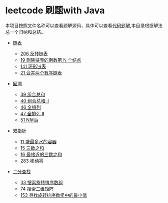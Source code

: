 # leetcode 刷题with Java

本项目按照文件名称可以查看题解源码，具体可以查看[代码题解](https://github.com/jeremylai7/leetcode/tree/master/src/main/java/com/leetcode),本目录根据解法总一个归纳和总结。
* [链表](https://github.com/jeremylai7/leetcode/blob/master/src/markdown/%E9%93%BE%E8%A1%A8.md)
    * [206 反转链表](https://github.com/jeremylai7/leetcode/blob/master/src/markdown/%E9%93%BE%E8%A1%A8.md#反转链表)
    * [19 删除链表的倒数第 N 个结点](https://github.com/jeremylai7/leetcode/blob/master/src/markdown/%E9%93%BE%E8%A1%A8.md#删除链表的倒数第N个结点)
    * [141 环形链表](https://github.com/jeremylai7/leetcode/blob/master/src/markdown/%E9%93%BE%E8%A1%A8.md#环形链表)
    * [21 合并两个有序链表](https://github.com/jeremylai7/leetcode/blob/master/src/markdown/%E9%93%BE%E8%A1%A8.md#合并两个有序链表)
* [回溯](https://github.com/jeremylai7/leetcode/blob/master/src/markdown/%E5%9B%9E%E6%BA%AF.md)
    * [39 组合总和](https://github.com/jeremylai7/leetcode/blob/master/src/markdown/%E5%9B%9E%E6%BA%AF.md#组合总和)
    * [40 组合总和 II](https://github.com/jeremylai7/leetcode/blob/master/src/markdown/%E5%9B%9E%E6%BA%AF.md#组合总和II)
    * [46 全排列](https://github.com/jeremylai7/leetcode/blob/master/src/markdown/%E5%9B%9E%E6%BA%AF.md#全排列)
    * [47 全排列 II](https://github.com/jeremylai7/leetcode/blob/master/src/markdown/%E5%9B%9E%E6%BA%AF.md#全排列II)
    * [51 N皇后](https://github.com/jeremylai7/leetcode/blob/master/src/markdown/%E5%9B%9E%E6%BA%AF.md#N皇后)
* [双指针](https://github.com/jeremylai7/leetcode/blob/master/src/markdown/%E5%8F%8C%E6%8C%87%E9%92%88.md#双指针)
    * [11 盛最多水的容器](https://github.com/jeremylai7/leetcode/blob/master/src/markdown/%E5%8F%8C%E6%8C%87%E9%92%88.md#盛最多水的容器)
    * [15 三数之和](https://github.com/jeremylai7/leetcode/blob/master/src/markdown/%E5%8F%8C%E6%8C%87%E9%92%88.md#三数之和)
    * [16 最接近的三数之和](https://github.com/jeremylai7/leetcode/blob/master/src/markdown/%E5%8F%8C%E6%8C%87%E9%92%88.md#最接近的三数之和)
    * [283 移动零](https://github.com/jeremylai7/leetcode/blob/master/src/markdown/%E5%8F%8C%E6%8C%87%E9%92%88.md#移动零)	

* [二分查找](https://github.com/jeremylai7/leetcode/blob/master/src/markdown/%E4%BA%8C%E5%88%86%E6%9F%A5%E6%89%BE.md)
   * [33 搜索旋转排序数组](https://github.com/jeremylai7/leetcode/blob/master/src/markdown/%E4%BA%8C%E5%88%86%E6%9F%A5%E6%89%BE.md#搜索旋转排序数组)
   * [74 搜索二维矩阵]()
   * [153 寻找旋转排序数组中的最小值]()





